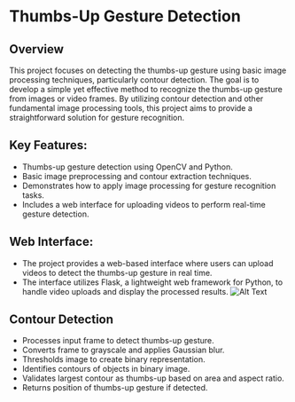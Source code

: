 # Thumbs-Up Gesture Detection

## Overview 
This project focuses on detecting the thumbs-up gesture using basic image processing techniques, particularly contour detection. The goal is to develop a simple yet effective method to recognize the thumbs-up gesture from images or video frames. By utilizing contour detection and other fundamental image processing tools, this project aims to provide a straightforward solution for gesture recognition.

## Key Features:
- Thumbs-up gesture detection using OpenCV and Python.
- Basic image preprocessing and contour extraction techniques.
- Demonstrates how to apply image processing for gesture recognition tasks.
- Includes a web interface for uploading videos to perform real-time gesture detection.

## Web Interface:
- The project provides a web-based interface where users can upload videos to detect the thumbs-up gesture in real time.
- The interface utilizes Flask, a lightweight web framework for Python, to handle video uploads and display the processed results.
  ![Alt Text](.jpg)


## Contour Detection
- Processes input frame to detect thumbs-up gesture.
- Converts frame to grayscale and applies Gaussian blur.
- Thresholds image to create binary representation.
- Identifies contours of objects in binary image.
- Validates largest contour as thumbs-up based on area and aspect ratio.
- Returns position of thumbs-up gesture if detected.
